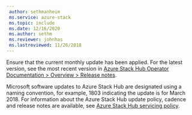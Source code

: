 ```yaml
---
 author: sethmanheim
 ms.service: azure-stack
 ms.topic: include
 ms.date: 12/16/2020
 ms.author: sethm
 ms.reviewer: johnhas
 ms.lastreviewed: 11/26/2018
---
```


Ensure that the current monthly update has been applied. For the latest version, see the most recent version in [Azure Stack Hub Operator Documentation > Overview > Release notes](../../operator/index.yml).

Microsoft software updates to Azure Stack Hub are designated using a naming convention, for example, 1803 indicating the update is for March 2018. For information about the Azure Stack Hub update policy, cadence and release notes are available, see [Azure Stack Hub servicing policy](../../operator/azure-stack-servicing-policy.md).